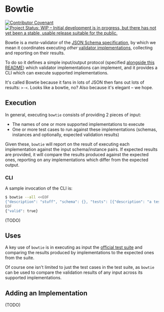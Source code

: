 # Bowtie

[![Contributor Covenant](https://img.shields.io/badge/Contributor%20Covenant-2.1-4baaaa.svg)](https://github.com/json-schema-org/.github/blob/main/CODE_OF_CONDUCT.md)
[![Project Status: WIP – Initial development is in progress, but there has not yet been a stable, usable release suitable for the public.](https://www.repostatus.org/badges/latest/wip.svg)](https://www.repostatus.org/#wip)

Bowtie is a *meta*-validator of the [JSON Schema specification](https://json-schema.org/), by which we mean it coordinates executing *other* [validator implementations](https://json-schema.org/implementations.html), collecting and reporting on their results.

To do so it defines a simple input/output protocol (specified [alongside this README](./io-schema.json)) which validator implementations can implement, and it provides a CLI which can execute supported implementations.

It's called Bowtie because it fans in lots of JSON then fans out lots of results: `>·<`. Looks like a bowtie, no?
Also because it's elegant – we hope.

## Execution

In general, executing `bowtie` consists of providing 2 pieces of input:

* The names of one or more supported implementations to execute
* One or more test cases to run against these implementations (schemas, instances and optionally, expected validation results)

Given these, `bowtie` will report on the result of executing each implementation against the input schema/instance pairs.
If expected results are provided, it will compare the results produced against the expected ones, reporting on any implementations which differ from the expected output.

### CLI

A sample invocation of the CLI is:

```sh
$ bowtie --all <<EOF
{"description": "stuff", "schema": {}, "tests": [{"description": "a test", "instance": {"foo": "bar"}}] }
EOF
{"valid": true}
```

(TODO)

## Uses

A key use of `bowtie` is in executing as input the [official test suite](https://github.com/json-schema-org/JSON-Schema-Test-Suite) and comparing the results produced by implementations to the expected ones from the suite.

Of course one isn't limited to just the test cases in the test suite, as `bowtie` can be used to compare the validation results of any input across its supported implementations.

## Adding an Implementation

(TODO)
